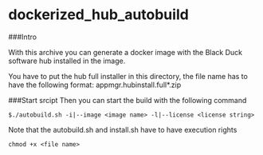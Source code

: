 # dockerized_hub_autobuild


###Intro

With this archive you can generate a docker image with the Black Duck software hub installed in the image.

You have to put the hub full installer in this directory, the file name has to have the following format:
appmgr.hubinstall.full*.zip


###Start srcipt
Then you can start the build with the following command
```console
$./autobuild.sh -i|--image <image name> -l|--license <license string>
``` 

Note that the autobuild.sh and install.sh have to have execution rights
```console
chmod +x <file name>
```
